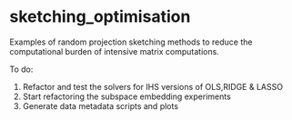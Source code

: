 # sketching_optimisation

Examples of random projection sketching methods to reduce the computational
burden of intensive matrix computations.

To do:
1. Refactor and test the solvers for IHS versions of OLS,RIDGE & LASSO
2. Start refactoring the subspace embedding experiments
3. Generate data metadata scripts and plots